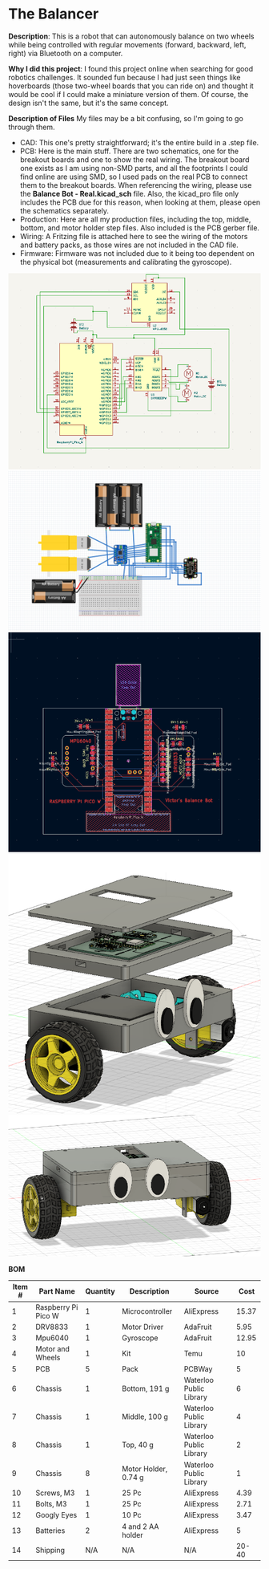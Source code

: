 # The Balancer

**Description**: This is a robot that can autonomously balance on two wheels while being controlled with regular movements (forward, backward, left, right) via Bluetooth on a computer.

**Why I did this project**: I found this project online when searching for good robotics challenges. It sounded fun because I had just seen things like hoverboards (those two-wheel boards that you can ride on) and thought it would be cool if I could make a miniature version of them. Of course, the design isn't the same, but it's the same concept.

**Description of Files**
My files may be a bit confusing, so I'm going to go through them.

- CAD: This one's pretty straightforward; it's the entire build in a .step file.
- PCB: Here is the main stuff. There are two schematics, one for the breakout boards and one to show the real wiring. The breakout board one exists as I am using non-SMD parts, and all the footprints I could find online are using SMD, so I used pads on the real PCB to connect them to the breakout boards. When referencing the wiring, please use the **Balance Bot - Real.kicad_sch** file. Also, the kicad_pro file only includes the PCB due for this reason, when looking at them, please open the schematics separately.
- Production: Here are all my production files, including the top, middle, bottom, and motor holder step files. Also included is the PCB gerber file.
- Wiring: A Fritzing file is attached here to see the wiring of the motors and battery packs, as those wires are not included in the CAD file.
- Firmware: Firmware was not included due to it being too dependent on the physical bot (measurements and calibrating the gyroscope).

![Image](https://github.com/BigBrain244466666/BalanceBot/blob/main/Images/Screenshot%202025-06-07%20213608.png)
![Image](https://github.com/BigBrain244466666/BalanceBot/blob/main/Images/Screenshot%202025-06-07%20213556.png)
![Image](https://github.com/BigBrain244466666/BalanceBot/blob/main/Images/Screenshot%202025-06-07%20205014.png)
![Image](https://github.com/BigBrain244466666/BalanceBot/blob/main/Images/Screenshot%202025-06-07%20005523.png)
![Image](https://github.com/BigBrain244466666/BalanceBot/blob/main/Images/Screenshot%202025-06-07%20005739.png)

**BOM**


Item # |	Part Name |	Quantity |	Description |	Source |	Cost
--- | --- | --- | --- | --- | ---
1 |	Raspberry Pi Pico W |	1 |	Microcontroller |	AliExpress | 15.37
2 |	DRV8833 |	1 |	Motor Driver |	AdaFruit | 5.95
3 |	Mpu6040 |	1 |	Gyroscope |	AdaFruit | 12.95
4 |	Motor and Wheels |	1 |	Kit |	Temu | 10
5 |	PCB |	5 |	Pack |	PCBWay | 5
6 |	Chassis |	1 |	Bottom, 191 g |	Waterloo Public Library |	6
7 |	Chassis |	1 |	Middle, 100 g |	Waterloo Public Library |	4
8 |	Chassis |	1 |	Top, 40 g |	Waterloo Public Library |	2
9 |	Chassis |	8 |	Motor Holder, 0.74 g |	Waterloo Public Library |	1
10 |	Screws, M3 |	1 |	25 Pc |	AliExpress |	4.39
11 | Bolts, M3 |	1 |	25 Pc | AliExpress |	2.71
12 |	Googly Eyes |	1 |	10 Pc |	AliExpress |	3.47
13 |	Batteries |	2 |	4 and 2 AA holder |	AliExpress | 5
14 | Shipping | N/A |	N/A |	N/A |	20-40

